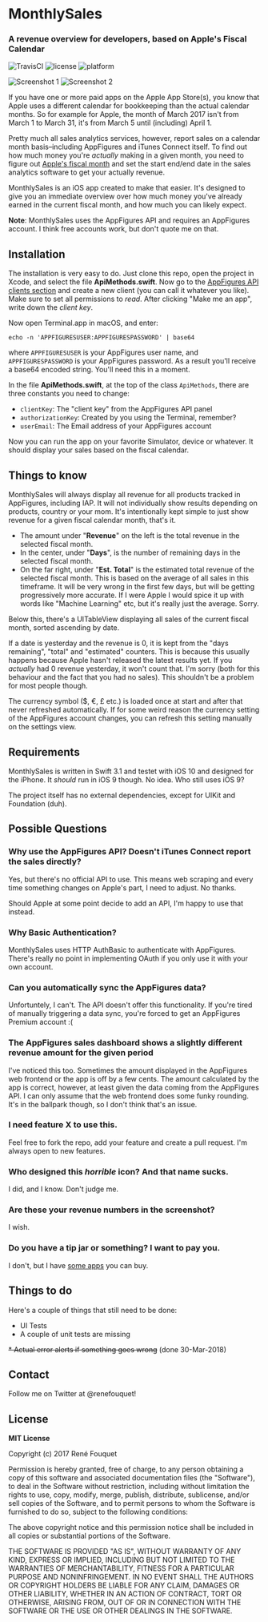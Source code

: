 # MonthlySales
### A revenue overview for developers, based on Apple's Fiscal Calendar

![TravisCI](https://api.travis-ci.org/fouquet/MonthlySales.svg?branch=master)
![license](https://img.shields.io/github/license/mashape/apistatus.svg)
![platform](https://img.shields.io/cocoapods/p/PinLayout.svg?style=flat)

![Screenshot 1](https://raw.githubusercontent.com/fouquet/MonthlySales/master/Screenshots/monthlySales-1.png)
![Screenshot 2](https://raw.githubusercontent.com/fouquet/MonthlySales/master/Screenshots/monthlySales-2.png)

If you have one or more paid apps on the Apple App Store(s), you know that Apple uses a different calendar for bookkeeping than the actual calendar months. So for example for Apple, the month of March 2017 isn't from March 1 to March 31, it's from March 5 until (including) April 1. 

Pretty much all sales analytics services, however, report sales on a calendar month basis–including AppFigures and iTunes Connect itself. To find out how much money you're *actually* making in a given month, you need to figure out [Apple's fiscal month](https://itunesconnect.apple.com/WebObjects/iTunesConnect.woa/wa/jumpTo?page=fiscalcalendar) and set the start end/end date in the sales analytics software to get your actually revenue. 

MonthlySales is an iOS app created to make that easier. It's designed to give you an immediate overview over how much money you've already earned in the current fiscal month, and how much you can likely expect.

**Note**: MonthlySales uses the AppFigures API and requires an AppFigures account. I think free accounts work, but don't quote me on that.

## Installation

The installation is very easy to do. Just clone this repo, open the project in Xcode, and select the file **ApiMethods.swift**. Now go to the [AppFigures API clients section](https://appfigures.com/developers/keys) and create a new client (you can call it whatever you like). Make sure to set all permissions to *read*. After clicking "Make me an app", write down the *client key*.

Now open Terminal.app in macOS, and enter:

	echo -n 'APPFIGURESUSER:APPFIGURESPASSWORD' | base64
	
where `APPFIGURESUSER` is your AppFigures user name, and `APPFIGURESPASSWORD` is your AppFigures password. As a result you'll receive a base64 encoded string. You'll need this in a moment.

In the file **ApiMethods.swift**, at the top of the class `ApiMethods`, there are three constants you need to change:

* `clientKey`: The "client key" from the AppFigures API panel
* `authorizationKey`: Created by you using the Terminal, remember?
* `userEmail`: The Email address of your AppFigures account

Now you can run the app on your favorite Simulator, device or whatever. It should display your sales based on the fiscal calendar.

## Things to know

MonthlySales will always display all revenue for all products tracked in AppFigures, including IAP. It will not individually show results depending on products, country or your mom. It's intentionally kept simple to just show revenue for a given fiscal calendar month, that's it.

* The amount under "**Revenue**" on the left is the total revenue in the selected fiscal month.
* In the center, under "**Days**", is the number of remaining days in the selected fiscal month.
* On the far right, under "**Est. Total**" is the estimated total revenue of the selected fiscal month. This is based on the average of all sales in this timeframe. It will be very wrong in the first few days, but will be getting progressively more accurate. If I were Apple I would spice it up with words like "Machine Learning" etc, but it's really just the average. Sorry.

Below this, there's a UITableView displaying all sales of the current fiscal month, sorted ascending by date.

If a date is yesterday and the revenue is 0, it is kept from the "days remaining", "total" and "estimated" counters. This is because this usually happens because Apple hasn't released the latest results yet. If you *actually* had  0 revenue yesterday, it won't count that. I'm sorry (both for this behaviour and the fact that you had no sales). This shouldn't be a problem for most people though.

The currency symbol ($, €, £ etc.) is loaded once at start and after that never refreshed automatically. If for some weird reason the currency setting of the AppFigures account changes, you can refresh this setting manually on the settings view.

## Requirements

MonthlySales is written in Swift 3.1 and testet with iOS 10 and designed for the iPhone. It *should* run in iOS 9 though. No idea. Who still uses iOS 9?

The project itself has no external dependencies, except for UIKit and Foundation (duh).

## Possible Questions

### Why use the AppFigures API? Doesn't iTunes Connect report the sales directly?

Yes, but there's no official API to use. This means web scraping and every time something changes on Apple's part, I need to adjust. No thanks.

Should Apple at some point decide to add an API, I'm happy to use that instead.

### Why Basic Authentication?

MonthlySales uses HTTP AuthBasic to authenticate with AppFigures. There's really no point in implementing OAuth if you only use it with your own account.

### Can you automatically sync the AppFigures data?

Unfortuntely, I can't. The API doesn't offer this functionality. If you're tired of manually triggering a data sync, you're forced to get an AppFigures Premium account :(

### The AppFigures sales dashboard shows a slightly different revenue amount for the given period

I've noticed this too. Sometimes the amount displayed in the AppFigures web frontend or the app is off by a few cents. The amount calculated by the app is correct, however, at least given the data coming from the AppFigures API. I can only assume that the web frontend does some funky rounding. It's in the ballpark though, so I don't think that's an issue.

### I need feature X to use this.

Feel free to fork the repo, add your feature and create a pull request. I'm always open to new features.

### Who designed this *horrible* icon? And that name sucks.

I did, and I know. Don't judge me.

### Are these your revenue numbers in the screenshot?

I wish.

### Do you have a tip jar or something? I want to pay you.

I don't, but I have [some apps](https://fouquet.me/apps) you can buy.

## Things to do

Here's a couple of things that still need to be done:

* UI Tests
* A couple of unit tests are missing

~~* Actual error alerts if something goes wrong~~ (done 30-Mar-2018)

## Contact

Follow me on Twitter at @renefouquet!

## License

**MIT License**

Copyright (c) 2017 René Fouquet

Permission is hereby granted, free of charge, to any person obtaining a copy
of this software and associated documentation files (the "Software"), to deal
in the Software without restriction, including without limitation the rights
to use, copy, modify, merge, publish, distribute, sublicense, and/or sell
copies of the Software, and to permit persons to whom the Software is
furnished to do so, subject to the following conditions:

The above copyright notice and this permission notice shall be included in all
copies or substantial portions of the Software.

THE SOFTWARE IS PROVIDED "AS IS", WITHOUT WARRANTY OF ANY KIND, EXPRESS OR
IMPLIED, INCLUDING BUT NOT LIMITED TO THE WARRANTIES OF MERCHANTABILITY,
FITNESS FOR A PARTICULAR PURPOSE AND NONINFRINGEMENT. IN NO EVENT SHALL THE
AUTHORS OR COPYRIGHT HOLDERS BE LIABLE FOR ANY CLAIM, DAMAGES OR OTHER
LIABILITY, WHETHER IN AN ACTION OF CONTRACT, TORT OR OTHERWISE, ARISING FROM,
OUT OF OR IN CONNECTION WITH THE SOFTWARE OR THE USE OR OTHER DEALINGS IN THE
SOFTWARE.
